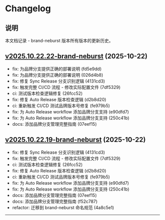 # Changelog

## 说明

本文档记录 - brand-neburst 版本所有版本的更新历史。

## [v2025.10.22.22-brand-neburst](https://github.com/OmniHelm/omnihelm-bot-releases/releases/tag/v2025.10.22.22-brand-neburst) (2025-10-22)

- fix: 为品牌分支提供正确的部署说明 (fd5e9dd)
- fix: 为品牌分支提供正确的部署说明 (026d4b8)
- fix: 修复 Sync Release 分支识别逻辑 (4131cd3)
- fix: 触发完整 CI/CD 流程 - 修改实际配置文件 (7df5329)
- ci: 测试版本检查逻辑修复 (26fcc52)
- fix: 修复 Auto Release 版本检查逻辑 (d2b8d20)
- ci: 重新触发 CI/CD 测试品牌版本号修复 (fe979b5)
- fix: 为 Auto Release workflow 添加品牌分支支持 (e90dfd7)
- fix: 为 Auto Release workflow 添加品牌分支支持 (250c41b)
- docs: 添加品牌分支管理完整指南 (07eef15)


## [v2025.10.22.19-brand-neburst](https://github.com/OmniHelm/omnihelm-bot-releases/releases/tag/v2025.10.22.19-brand-neburst) (2025-10-22)

- fix: 修复 Sync Release 分支识别逻辑 (4131cd3)
- fix: 触发完整 CI/CD 流程 - 修改实际配置文件 (7df5329)
- ci: 测试版本检查逻辑修复 (26fcc52)
- fix: 修复 Auto Release 版本检查逻辑 (d2b8d20)
- ci: 重新触发 CI/CD 测试品牌版本号修复 (fe979b5)
- fix: 为 Auto Release workflow 添加品牌分支支持 (e90dfd7)
- fix: 为 Auto Release workflow 添加品牌分支支持 (250c41b)
- docs: 添加品牌分支管理完整指南 (07eef15)
- docs: 添加品牌分支管理完整指南 (f52c787)
- refactor: 迁移到 brand-neburst 命名规范 (4a8c5e1)


---

